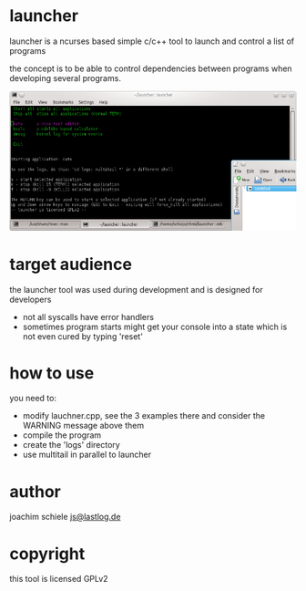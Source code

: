  launcher
=============================
launcher is a ncurses based simple c/c++ tool to launch and control a list of programs

the concept is to be able to control dependencies between programs when developing several programs.

![screenshot of the program in action](screenshot.png)


target audience 
============================
the launcher tool was used during development and is designed for developers

* not all syscalls have error handlers
* sometimes program starts might get your console into a state which is not even cured by typing 'reset'

how to use
============================
you need to:
* modify lauchner.cpp, see the 3 examples there and consider the WARNING message above them
* compile the program
* create the 'logs' directory
* use multitail in parallel to launcher

author
============================
joachim schiele <js@lastlog.de>

copyright
============================
this tool is licensed GPLv2
